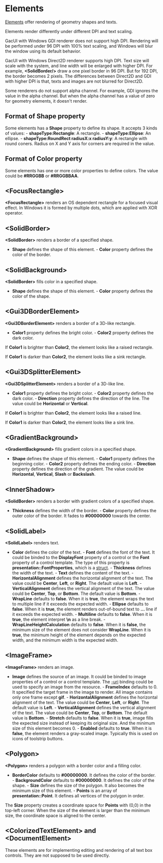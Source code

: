 # Elements

[Elements](../../.././gacui/kb/elements.md) offer rendering of geometry shapes and texts.

Elements render differently under different DPI and text scaling.

GacUI with Windows GDI renderer does not support high DPI. Rendering will be performed under 96 DPI with 100% text scaling, and Windows will blur the window using its default behavior.

GacUI with Windows Direct2D renderer supports high DPI. Text size will scale with the system, and line width will be enlarged with higher DPI. For example, **\<SolidBorder/\>** draw a one pixel border in 96 DPI. But for 192 DPI, the border becomes 2 pixels. The differences between Direct2D and GDI with higher DPI is that, texts and images are not blurred for Direct2D.

Some renderers do not support alpha channel. For example, GDI ignores the value in the alpha channel. But when the alpha channel has a value of zero for geometry elements, it doesn't render.

## Format of Shape property

Some elements has a **Shape** property to define its shape. It accepts 3 kinds of values: - **shapeType:Rectangle**: A rectangle. - **shapeType:Ellipse**: An ellipse. - **shapeType:RoundRect radiusX:x radiusY:y**: A rectangle with round coners. Radius on X and Y axis for corners are required in the value.

## Format of Color property

Some elements has one or more color properties to define colors. The value could be **#RRGGBB** or **#RRGGBBAA**.

## \<FocusRectangle\>

**\<FocusRectangle\>** renders an OS dependent rectangle for a focused visual effect. In Windows it is formed by multiple dots, which are applied with XOR operator.

## \<SolidBorder\>

**\<SolidBorder\>** renders a border of a specified shape.

- **Shape** defines the shape of this element. - **Color** property defines the color of the border.

## \<SolidBackground\>

**\<SolidBorder\>** fills color in a specified shape.

- **Shape** defines the shape of this element. - **Color** property defines the color of the shape.

## \<Gui3DBorderElement\>

**\<Gui3DBorderElement\>** renders a border of a 3D-like rectangle.

- **Color1** property defines the bright color. - **Color2** property defines the dark color.

If **Color1** is brighter than **Color2**, the element looks like a raised rectangle.

If **Color1** is darker than **Color2**, the element looks like a sink rectangle.

## \<Gui3DSplitterElement\>

**\<Gui3DSplitterElement\>** renders a border of a 3D-like line.

- **Color1** property defines the bright color. - **Color2** property defines the dark color. - **Direction** property defines the direction of the line. The value could be **Horizontal** or **Vertical**.

If **Color1** is brighter than **Color2**, the element looks like a raised line.

If **Color1** is darker than **Color2**, the element looks like a sink line.

## \<GradientBackground\>

**\<GradientBackground\>** fills gradient colors in a specified shape.

- **Shape** defines the shape of this element. - **Color1** property defines the beginning color. - **Color2** property defines the ending color. - **Direction** property defines the direction of the gradient. The value could be **Horizontal**, **Vertical**, **Slash** or **Backslash**.

## \<InnerShadow\>

**\<SolidBorder\>** renders a border with gradient colors of a specified shape.

- **Thickness** defines the width of the border. - **Color** property defines the outer color of the border. It fades to **#00000000** towards the center.

## \<SolidLabel\>

**\<SolidLabel\>** renders text.

- **Color** defines the color of the text. - **Font** defines the font of the text. It could be binded to the **DisplayFont** property of a control or the **Font** property of a control template. The type of this property is **presentation::FontProperties**, which is a [struct](../../.././gacui/xmlres/instance/properties.md). - **Thickness** defines the width of the text. - **Text** defines the content of the text. - **HorizontalAlignment** defines the horizontal alignment of the text. The value could be **Center**, **Left**, or **Right**. The default value is **Left**. - **VerticalAlignment** defines the vertical alignment of the text. The value could be **Center**, **Top**, or **Bottom**. The default value is **Bottom**. - **WrapLine** defaults to **false**. When it is **true**, the element wraps the text to multiple line if it exceeds the expected width. - **Ellipse** defaults to **false**. When it is **true**, the element renders out-of-bound text to **...** line if it exceeds the expected width. - **Multiline** defaults to **false**. When it is **true**, the element interpret **\n** as a line break. - **WrapLineHeightCalculation** defaults to **false**. When it is **false**, the minimum size of the element does not consider **WrapLine**. When it is **true**, the minimum height of the element depends on the expected width, and the minimum width is the expected width.

## \<ImageFrame\>

**\<ImageFrame\>** renders an image.

- **Image** defines the source of an image. It could be binded to image properties of a control or a control template. The [-uri](../../.././gacui/xmlres/instance/properties.md) binding could be used to specify an image from the resource. - **FrameIndex** defaults to 0. It specified the target frame in the image to render. All image contains only one frame except **gif**. - **HorizontalAlignment** defines the horizontal alignment of the text. The value could be **Center**, **Left**, or **Right**. The default value is **Left**. - **VerticalAlignment** defines the vertical alignment of the text. The value could be **Center**, **Top**, or **Bottom**. The default value is **Bottom**. - **Stretch** defaults to **false**. When it is **true**, image fills the expected size instead of keeping its original size. And the minimum size of this element becomes 0. - **Enabled** defaults to **true**. When it is **false**, the element renders a gray-scaled image. Typically this is used on icons of toolstrip buttons.

## \<Polygon\>

**\<Polygon\>** renders a polygon with a border color and a filling color.

- **BorderColor** defaults to **#00000000**. It defines the color of the border. - **BackgroundColor** defaults to **#00000000**. It defines the color of the shape. - **Size** defines the size of the polygon. It also becomes the minimum size of this element. - **Points** is an array of **presentation::Point**. It defines all vertices of the polygon in order.

The **Size** property creates a coordinate space for **Points** with (0,0) in the top-left corner. When the size of the element is larger than the minimum size, the coordinate space is aligned to the center.

## \<ColorizedTextElement\> and \<DocumentElement\>

These elements are for implementing editing and rendering of all text box controls. They are not supposed to be used directly.

